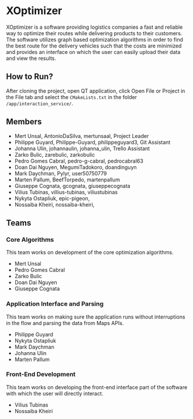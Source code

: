 # XOptimizer

XOptimizer is a software providing logistics companies a fast and reliable way to optimize their routes while delivering products to their customers. The software utilizes graph based optimization algorithms in order to find the best route for the delivery vehicles such that the costs are minimized and provides an interface on which the user can easily upload their data and view the results.

## How to Run?

After cloning the project, open QT application, click Open File or Project in the File tab and select the `CMakeLists.txt` in the folder `/app/interaction_service/`.

## Members

- Mert Unsal, AntonioDaSilva, mertunsaal, Project Leader
- Philippe Guyard, Philippe-Guyard, philippeguyard3, Git Assistant
- Johanna Ulin, johannaulin, johanna_ulin, Trello Assistant
- Zarko Bulic, zarebulic, zarkobulic
- Pedro Gomes Cabral, pedro-g-cabral, pedrocabral63
- Doan Dai Nguyen, MegumiTadokoro, doandinguyn
- Mark Daychman, Pylyr, user50750779
- Marten Pallum, BeefTorpedo, martenpallum
- Giuseppe Cognata, gcognata, giuseppecognata
- Vilius Tubinas, villius-tubinas, viliustubinas
- Nykyta Ostapliuk, epic-pigeon, 
- Nossaiba Kheiri, nossaiba-kheiri, 

## Teams

### Core Algorithms

This team works on development of the core optimization algorithms.

- Mert Unsal
- Pedro Gomes Cabral
- Zarko Bulic
- Doan Dai Nguyen
- Giuseppe Cognata

### Application Interface and Parsing

This team works on making sure the application runs without interruptions in the flow and parsing the data from Maps APIs.

- Philippe Guyard
- Nykyta Ostapliuk
- Mark Daychman
- Johanna Ulin
- Marten Pallum

### Front-End Development

This team works on developing the front-end interface part of the software with which the user will directly interact.

- Vilius Tubinas
- Nossaiba Kheiri
